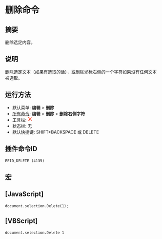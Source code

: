 # 删除命令

## 摘要

删除选定内容。

## 说明

删除选定文本（如果有选取的话），或删除光标右侧的一个字符如果没有任何文本被选取。

## 运行方法

- 默认菜单: **编辑** \> **删除**
- [所有命令](../tools/all_commands): **编辑** \> **删除**
\> **删除右侧字符**
- 工具栏: ![](../../images/delete.png)
- 状态栏: 无
- 默认快捷键: SHIFT+BACKSPACE 或 DELETE

## 插件命令ID

```
EEID_DELETE (4135)
```

## 宏

## \[JavaScript\]

```
document.selection.Delete(1);
```

## \[VBScript\]

```
document.selection.Delete 1
```
